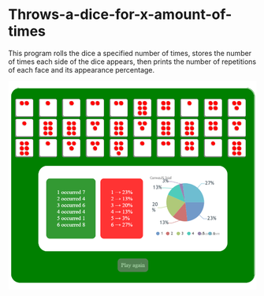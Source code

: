 # Throws-a-dice-for-x-amount-of-times
This program rolls the dice a specified number of times, stores the number of times each side of the dice appears, then prints the number of repetitions of each face and its appearance percentage.

![alt text](14.png)
